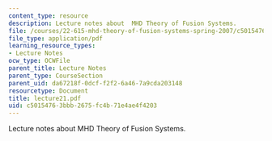 ```yaml
---
content_type: resource
description: Lecture notes about  MHD Theory of Fusion Systems.
file: /courses/22-615-mhd-theory-of-fusion-systems-spring-2007/c50154763bbb2675fc4b71e4ae4f4203_lecture21.pdf
file_type: application/pdf
learning_resource_types:
- Lecture Notes
ocw_type: OCWFile
parent_title: Lecture Notes
parent_type: CourseSection
parent_uid: da67218f-0dcf-f2f2-6a46-7a9cda203148
resourcetype: Document
title: lecture21.pdf
uid: c5015476-3bbb-2675-fc4b-71e4ae4f4203
---
```

Lecture notes about  MHD Theory of Fusion Systems.

